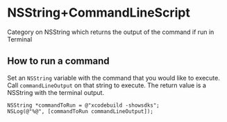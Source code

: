 NSString+CommandLineScript
==========================

Category on NSString which returns the output of the command if run in Terminal


## How to run a command

Set an `NSString` variable with the command that you would like to execute. Call `commandLineOutput` on that string to execute. The return value is a NSString with the terminal output.

```objc
NSString *commandToRun = @"xcodebuild -showsdks";
NSLog(@"%@", [commandToRun commandLineOutput]);
```
